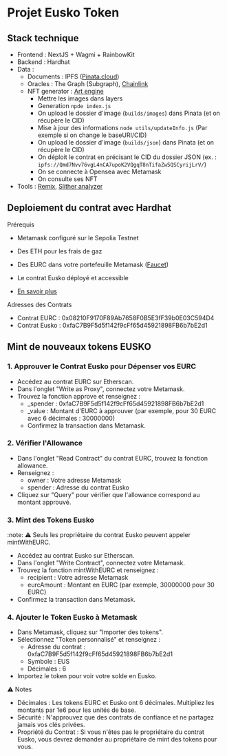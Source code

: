 # Projet Eusko Token

## Stack technique

- Frontend : NextJS + Wagmi + RainbowKit
- Backend : Hardhat
- Data :
  - Documents : IPFS ([Pinata.cloud](https://pinata.cloud/))
  - Oracles : The Graph (Subgraph), [Chainlink](https://dev.chain.link/faucet)
  - NFT generator : [Art engine](https://github.com/nftchef/art-engine)
    - Mettre les images dans layers
    - Generation `npde index.js`
    - On upload le dossier d'image (`builds/images`) dans Pinata (et on récupère le CID)
    - Mise à jour des informations `node utils/updateInfo.js` (Par exemple si on change le baseURI/CID)
    - On upload le dossier d'image (`builds/json`) dans Pinata (et on récupère le CID)
    - On déploit le contrat en précisant le CID du dossier JSON (ex. : `ipfs://Qmd7Nvv76vgL4nCA7upoK2VQgqT8nTifaZw5QSCyrijLrV/`)
    - On se connecte à Opensea avec Metamask
    - On consulte ses NFT
- Tools : [Remix](https://remix.ethereum.org/), [Slither analyzer](https://github.com/crytic/slither)

## Deploiement du contrat avec Hardhat

Prérequis

- Metamask configuré sur le Sepolia Testnet
- Des ETH pour les frais de gaz
- Des EURC dans votre portefeuille Metamask ([Faucet](https://faucet.circle.com/))
- Le contrat Eusko déployé et accessible

- [En savoir plus](backend/README.md)

Adresses des Contrats

- Contrat EURC : 0x08210F9170F89Ab7658F0B5E3fF39b0E03C594D4
- Contrat Eusko : 0xfaC7B9F5d5f142f9cFf65d45921898FB6b7bE2d1

## Mint de nouveaux tokens EUSKO

### 1. Approuver le Contrat Eusko pour Dépenser vos EURC

- Accédez au contrat EURC sur Etherscan.
- Dans l'onglet "Write as Proxy", connectez votre Metamask.
- Trouvez la fonction approve et renseignez :
  - \_spender : 0xfaC7B9F5d5f142f9cFf65d45921898FB6b7bE2d1
  - \_value : Montant d'EURC à approuver (par exemple, pour 30 EURC avec 6 décimales : 30000000)
  - Confirmez la transaction dans Metamask.

### 2. Vérifier l'Allowance

- Dans l'onglet "Read Contract" du contrat EURC, trouvez la fonction allowance.
- Renseignez :
  - owner : Votre adresse Metamask
  - spender : Adresse du contrat Eusko
- Cliquez sur "Query" pour vérifier que l'allowance correspond au montant approuvé.

### 3. Mint des Tokens Eusko

:note: :warning: Seuls les propriétaire du contrat Eusko peuvent appeler mintWithEURC.

- Accédez au contrat Eusko sur Etherscan.
- Dans l'onglet "Write Contract", connectez votre Metamask.
- Trouvez la fonction mintWithEURC et renseignez :
  - recipient : Votre adresse Metamask
  - eurcAmount : Montant en EURC (par exemple, 30000000 pour 30 EURC)
- Confirmez la transaction dans Metamask.

### 4. Ajouter le Token Eusko à Metamask

- Dans Metamask, cliquez sur "Importer des tokens".
- Sélectionnez "Token personnalisé" et renseignez :
  - Adresse du contrat : 0xfaC7B9F5d5f142f9cFf65d45921898FB6b7bE2d1
  - Symbole : EUS
  - Décimales : 6
- Importez le token pour voir votre solde en Eusko.

:warning: Notes

- Décimales : Les tokens EURC et Eusko ont 6 décimales. Multipliez les montants par 1e6 pour les unités de base.
- Sécurité : N'approuvez que des contrats de confiance et ne partagez jamais vos clés privées.
- Propriété du Contrat : Si vous n'êtes pas le propriétaire du contrat Eusko, vous devrez demander au propriétaire de mint des tokens pour vous.
